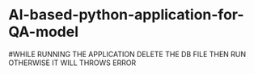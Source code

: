 # AI-based-python-application-for-QA-model
#WHILE RUNNING THE APPLICATION DELETE THE DB FILE THEN RUN OTHERWISE IT WILL THROWS ERROR
